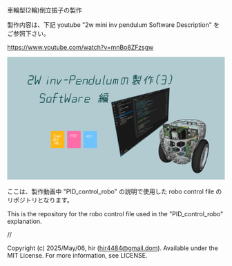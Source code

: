 車輪型(2輪)倒立振子の製作

製作内容は、下記 youtube "2w mini inv pendulum Software Description" をご参照下さい。

https://www.youtube.com/watch?v=mnBo8ZFzsgw

![sample_pic1.png](./sample_pic1.png)

ここは、製作動画中 "PID_control_robo" の説明で使用した robo control file のリポジトリとなります。

This is the repository for the robo control file used in the "PID_control_robo" explanation.

//

Copyright (c) 2025/May/06, hir (hir4484@gmail.dom). Available under the MIT License. For more information, see LICENSE.
